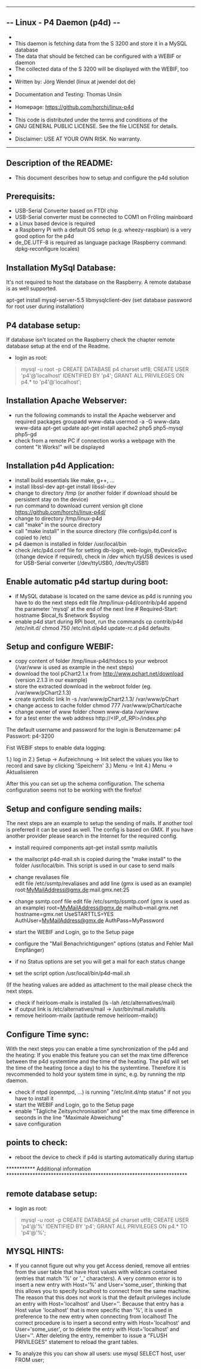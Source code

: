-----------------------------------------------------------------------------------
--                             Linux - P4 Daemon (p4d)                           --
-----------------------------------------------------------------------------------
-
- This daemon is fetching data from the S 3200 and store it in a MySQL database
- The data that should be fetched can be configured with a WEBIF or daemon
- The collected data of the S 3200 will be displayed with the WEBIF, too
-
- Written by:                 Jörg Wendel (linux at jwendel dot de)
-
- Documentation and Testing:  Thomas Unsin
-
- Homepage:   https://github.com/horchi/linux-p4d
-
- This code is distributed under the terms and conditions of the
- GNU GENERAL PUBLIC LICENSE. See the file LICENSE for details.
-
- Disclaimer: USE AT YOUR OWN RISK. No warranty.
-----------------------------------------------------------------------------------


Description of the README:
--------------------------

- This document describes how to setup and configure the p4d solution


Prerequisits:
-------------

- USB-Serial Converter based on FTDI chip
- USB-Serial converter must be connected to COM1 on Fröling mainboard
- a Linux based device is required
- a Raspberry Pi with a default OS setup (e.g. wheezy-raspbian) is a very good option for the p4d
- de_DE.UTF-8 is required as language package (Raspberry command: dpkg-reconfigure locales)


Installation MySql Database:
----------------------------

It's not required to host the database on the Raspberry. A remote database is as well supported.

apt-get install mysql-server-5.5 libmysqlclient-dev
	(set database password for root user during installation)

	
P4 database setup:
------------------

If database isn't located on the Raspberry check the chapter remote database setup at the end of the Readme.

- login as root: 
> mysql -u root -p
  CREATE DATABASE p4 charset utf8;
  CREATE USER 'p4'@'localhost' IDENTIFIED BY 'p4';
  GRANT ALL PRIVILEGES ON p4.* to 'p4'@'localhost';


Installation Apache Webserver:
------------------------------

- run the following commands to install the Apache webserver and required packages
	groupadd www-data
	usermod -a -G www-data www-data
	apt-get update
	apt-get install apache2 php5 php5-mysql php5-gd
- check from a remote PC if connection works
	a webpage with the content "It Works!" will be displayed


Installation p4d Application:
-----------------------------

- install build essentials like make, g++, ...
- install libssl-dev 
  apt-get install libssl-dev
- change to directory /tmp (or another folder if download should be persistent stay on the device)
- run command to download current version
	git clone https://github.com/horchi/linux-p4d/
- change to directory /tmp/linux-p4d
- call "make" in the source directory
- call "make install" in the source directory (file configs/p4d.conf is copied to /etc)
- p4 daemon is installed in folder /usr/local/bin
- check /etc/p4d.conf file for setting db-login, web-login, ttyDeviceSvc (change device if required),
	check in /dev which ttyUSB devices is used for USB-Serial converter (/dev/ttyUSB0, /dev/ttyUSB1)


Enable automatic p4d startup during boot:
-----------------------------------------

- if MySQL database is located on the same device as p4d is running you have to do the next steps
	edit file /tmp/linux-p4d/contrib/p4d
	append the parameter 'mysql' at the end of the next line
		# Required-Start:    hostname $local_fs $network $syslog
- enable p4d start during RPi boot, run the commands
	cp contrib/p4d /etc/init.d/
	chmod 750 /etc/init.d/p4d
	update-rc.d p4d defaults


Setup and configure WEBIF:
--------------------------

- copy content of folder /tmp/linux-p4d/htdocs to your webroot (/var/www is used as example in the next steps)
- download the tool pChart2.1.x from http://www.pchart.net/download (version 2.1.3 in our example)
- store the extracted download in the webroot folder (eg. /var/www/pChart2.1.3)
- create symbolic link
	ln -s /var/www/pChart2.1.3/ /var/www/pChart
- change access to cache folder 
	chmod 777 /var/www/pChart/cache
- change owner of www folder
	chown www-data /var/www
- for a test enter the web address http://<IP_of_RPi>/index.php 

The default username and password for the login is
Benutzername: p4
Passwort: p4-3200

Fist WEBIF steps to enable data logging:

1.) log in
2.) Setup -> Aufzeichnung -> Init
  select the values you like to record and save by clicking 'Speichern'
3.) Menu -> Init
4.) Menu -> Aktualisieren

After this you can set up the schema configuration. The schema configuration seems not to be working with the firefox!


Setup and configure sending mails:
----------------------------------

The next steps are an example to setup the sending of mails. If another tool is preferred it can be used as well. The config is based on GMX. If you have another provider please search in the Internet for the required config.
- install required components
	apt-get install ssmtp mailutils
- the mailscript p4d-mail.sh is copied during the "make install" to the folder /usr/local/bin. This script is used in our case to send mails
- change revaliases file	
  edit file /etc/ssmtp/revaliases and add line (gmx is used as an example)
	root:MyMailAddress@gmx.de:mail.gmx.net:25
- change ssmtp.conf file
  edit file /etc/ssmtp/ssmtp.conf (gmx is used as an example)
	root=MyMailAddress@gmx.de
	mailhub=mail.gmx.net
	hostname=gmx.net
	UseSTARTTLS=YES
	AuthUser=MyMailAddress@gmx.de
	AuthPass=MyPassword

- start the WEBIF and Login, go to the Setup page
- configure the "Mail Benachrichtigungen" options (status and Fehler Mail Empfänger)
- if no Status options are set you will get a mail for each status change
- set the script option /usr/local/bin/p4d-mail.sh

(If the heating values are added as attachment to the mail please check the next steps.
- check if heirloom-mailx is installed (ls -lah /etc/alternatives/mail)
- if output link is /etc/alternatives/mail -> /usr/bin/mail.mailutils
- remove heirloom-mailx (aptitude remove heirloom-mailx))


Configure Time sync:
--------------------

With the next steps you can enable a time synchronization of the p4d and the heating:
If you enable this feature you can set the max time difference between the p4d systemtime and the time 
of the heating. The p4d will set the time of the heating (once a day) to his the systemtime. Therefore it is
revcommended to hold your system time in sync, e.g. by running the ntp daemon.

- check if ntpd (openntpd, ...) is running "/etc/init.d/ntp status"
	if not you have to install it
- start the WEBIF and Login, go to the Setup page
- enable "Tägliche Zeitsynchronisation" and set the max time difference in seconds in the line "Maximale Abweichung"
- save configuration


points to check:
----------------

- reboot the device to check if p4d is starting automatically during startup


*********** Additional information *********************************************************************

remote database setup:
----------------------

- login as root: 
> mysql -u root -p
 CREATE DATABASE p4 charset utf8;
 CREATE USER 'p4'@'%' IDENTIFIED BY 'p4';
 GRANT ALL PRIVILEGES ON p4.* TO 'p4'@'%';


MYSQL HINTS:
------------
- If you cannot figure out why you get Access denied, remove all entries from the user table 
  that have Host values with wildcars contained (entries that match '%' or '_' characters). 
  A very common error is to insert a new entry with Host='%' and User='some_user', 
  thinking that this allows you to specify localhost to connect from the same machine. 
  The reason that this does not work is that the default privileges include an 
  entry with Host='localhost' and User=''. Because that entry has a Host value 'localhost' 
  that is more specific than '%', it is used in preference to the new entry when connecting 
  from localhost! The correct procedure is to insert a second entry with Host='localhost' 
  and User='some_user', or to delete the entry with Host='localhost' and User=''. 
  After deleting the entry, remember to issue a "FLUSH PRIVILEGES" statement to reload the grant tables. 

- To analyze this you can show all users:
 use mysql
 SELECT host, user FROM user;
